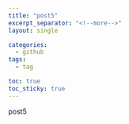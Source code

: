 ```yaml
---
title: "post5"
excerpt_separator: "<!--more-->"
layout: single

categories:
  - github
tags:
  - tag

toc: true
toc_sticky: true
---
```


post5
